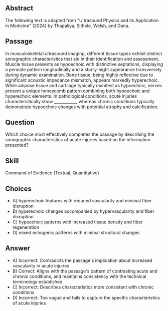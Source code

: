 ## Abstract
The following text is adapted from "Ultrasound Physics and its Application in Medicine" (2024) by Thapaliya, Sithole, Welsh, and Dana.

## Passage
In musculoskeletal ultrasound imaging, different tissue types exhibit distinct sonographic characteristics that aid in their identification and assessment. Muscle tissue presents as hypoechoic with distinctive septations, displaying a pennate pattern longitudinally and a starry-night appearance transversely during dynamic examination. Bone tissue, being highly reflective due to significant acoustic impedance mismatch, appears markedly hyperechoic. While adipose tissue and cartilage typically manifest as hypoechoic, nerves present a unique honeycomb pattern combining both hypoechoic and hyperechoic elements. In pathological conditions, acute injuries characteristically show ___________, whereas chronic conditions typically demonstrate hypoechoic changes with potential atrophy and calcification.

## Question
Which choice most effectively completes the passage by describing the sonographic characteristics of acute injuries based on the information presented?

## Skill
Command of Evidence (Textual, Quantitative)

## Choices
- A) hyperechoic features with reduced vascularity and minimal fiber disruption
- B) hyperechoic changes accompanied by hypervascularity and fiber disruption
- C) hypoechoic patterns with increased tissue density and fiber regeneration
- D) mixed echogenic patterns with minimal structural changes

## Answer
- A) Incorrect: Contradicts the passage's implication about increased vascularity in acute injuries
- B) Correct: Aligns with the passage's pattern of contrasting acute and chronic conditions, and maintains consistency with the technical terminology established
- C) Incorrect: Describes characteristics more consistent with chronic conditions
- D) Incorrect: Too vague and fails to capture the specific characteristics of acute injuries